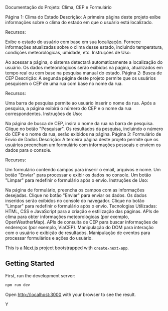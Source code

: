 Documentação do Projeto: Clima, CEP e Formulário


Página 1: Clima do Estado
Descrição:
A primeira página deste projeto exibe informações sobre o clima do estado em que o usuário está localizado.

Recursos:

Exibe o estado do usuário com base em sua localização.
Fornece informações atualizadas sobre o clima desse estado, incluindo temperatura, condições meteorológicas, umidade, etc.
Instruções de Uso:

Ao acessar a página, o sistema detectará automaticamente a localização do usuário.
Os dados meteorológicos serão exibidos na página, atualizados em tempo real ou com base na pesquisa manual do estado.
Página 2: Busca de CEP
Descrição:
A segunda página deste projeto permite que os usuários pesquisem o CEP de uma rua com base no nome da rua.

Recursos:

Uma barra de pesquisa permite ao usuário inserir o nome da rua.
Após a pesquisa, a página exibirá o número do CEP e o nome da rua correspondentes.
Instruções de Uso:

Na página de busca de CEP, insira o nome da rua na barra de pesquisa.
Clique no botão "Pesquisar".
Os resultados da pesquisa, incluindo o número do CEP e o nome da rua, serão exibidos na página.
Página 3: Formulário de Envio de Dados
Descrição:
A terceira página deste projeto permite que os usuários preencham um formulário com informações pessoais e enviem os dados para o console.

Recursos:

Um formulário contendo campos para inserir o email, arquivos e nome.
Um botão "Enviar" para processar e exibir os dados no console.
Um botão "Limpar" para redefinir o formulário após o envio.
Instruções de Uso:

Na página de formulário, preencha os campos com as informações desejadas.
Clique no botão "Enviar" para enviar os dados.
Os dados inseridos serão exibidos no console do navegador.
Clique no botão "Limpar" para redefinir o formulário após o envio.
Tecnologias Utilizadas:
HTML, CSS e JavaScript para a criação e estilização das páginas.
APIs de clima para obter informações meteorológicas (por exemplo, OpenWeatherMap).
APIs de consulta de CEP para buscar informações de endereços (por exemplo, ViaCEP).
Manipulação do DOM para interação com o usuário e exibição de resultados.
Manipulação de eventos para processar formulários e ações do usuário.

This is a [Next.js](https://nextjs.org/) project bootstrapped with [`create-next-app`](https://github.com/vercel/next.js/tree/canary/packages/create-next-app).

## Getting Started

First, run the development server:

```bash
npm run dev
```

Open [http://localhost:3000](http://localhost:3000) with your browser to see the result.

Y
